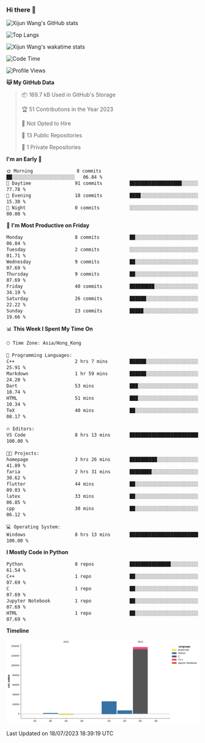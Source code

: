 ### Hi there 👋

![Xijun Wang's GitHub stats](https://github-readme-stats.vercel.app/api?username=kopper-xdu&show_icons=true&bg_color=00000000)

![Top Langs](https://github-readme-stats.vercel.app/api/top-langs/?username=kopper-xdu&size_weight=0.5&count_weight=0.5&exclude_repo=homepage,kopper-xdu.github.io&layout=compact)


![Xijun Wang's wakatime stats](https://github-readme-stats.vercel.app/api/wakatime?username=kopper)

<!--START_SECTION:waka-->
![Code Time](http://img.shields.io/badge/Code%20Time-10%20hrs%207%20mins-blue)

![Profile Views](http://img.shields.io/badge/Profile%20Views-116-blue)

**🐱 My GitHub Data** 

> 📦 169.7 kB Used in GitHub's Storage 
 > 
> 🏆 51 Contributions in the Year 2023
 > 
> 🚫 Not Opted to Hire
 > 
> 📜 13 Public Repositories 
 > 
> 🔑 1 Private Repositories 
 > 
**I'm an Early 🐤** 

```text
🌞 Morning                8 commits           ██░░░░░░░░░░░░░░░░░░░░░░░   06.84 % 
🌆 Daytime                91 commits          ███████████████████░░░░░░   77.78 % 
🌃 Evening                18 commits          ████░░░░░░░░░░░░░░░░░░░░░   15.38 % 
🌙 Night                  0 commits           ░░░░░░░░░░░░░░░░░░░░░░░░░   00.00 % 
```
📅 **I'm Most Productive on Friday** 

```text
Monday                   8 commits           ██░░░░░░░░░░░░░░░░░░░░░░░   06.84 % 
Tuesday                  2 commits           ░░░░░░░░░░░░░░░░░░░░░░░░░   01.71 % 
Wednesday                9 commits           ██░░░░░░░░░░░░░░░░░░░░░░░   07.69 % 
Thursday                 9 commits           ██░░░░░░░░░░░░░░░░░░░░░░░   07.69 % 
Friday                   40 commits          █████████░░░░░░░░░░░░░░░░   34.19 % 
Saturday                 26 commits          ██████░░░░░░░░░░░░░░░░░░░   22.22 % 
Sunday                   23 commits          █████░░░░░░░░░░░░░░░░░░░░   19.66 % 
```


📊 **This Week I Spent My Time On** 

```text
🕑︎ Time Zone: Asia/Hong_Kong

💬 Programming Languages: 
C++                      2 hrs 7 mins        ██████░░░░░░░░░░░░░░░░░░░   25.91 % 
Markdown                 1 hr 59 mins        ██████░░░░░░░░░░░░░░░░░░░   24.20 % 
Dart                     53 mins             ███░░░░░░░░░░░░░░░░░░░░░░   10.74 % 
HTML                     51 mins             ███░░░░░░░░░░░░░░░░░░░░░░   10.34 % 
TeX                      40 mins             ██░░░░░░░░░░░░░░░░░░░░░░░   08.17 % 

🔥 Editors: 
VS Code                  8 hrs 13 mins       █████████████████████████   100.00 % 

🐱‍💻 Projects: 
homepage                 3 hrs 26 mins       ██████████░░░░░░░░░░░░░░░   41.89 % 
faria                    2 hrs 31 mins       ████████░░░░░░░░░░░░░░░░░   30.62 % 
flutter                  44 mins             ██░░░░░░░░░░░░░░░░░░░░░░░   09.03 % 
latex                    33 mins             ██░░░░░░░░░░░░░░░░░░░░░░░   06.85 % 
cpp                      30 mins             ██░░░░░░░░░░░░░░░░░░░░░░░   06.12 % 

💻 Operating System: 
Windows                  8 hrs 13 mins       █████████████████████████   100.00 % 
```

**I Mostly Code in Python** 

```text
Python                   8 repos             ███████████████░░░░░░░░░░   61.54 % 
C++                      1 repo              ██░░░░░░░░░░░░░░░░░░░░░░░   07.69 % 
C                        1 repo              ██░░░░░░░░░░░░░░░░░░░░░░░   07.69 % 
Jupyter Notebook         1 repo              ██░░░░░░░░░░░░░░░░░░░░░░░   07.69 % 
HTML                     1 repo              ██░░░░░░░░░░░░░░░░░░░░░░░   07.69 % 
```



**Timeline**

![Lines of Code chart](https://raw.githubusercontent.com/kopper-xdu/kopper-xdu/main/assets/bar_graph.png)


 Last Updated on 18/07/2023 18:39:19 UTC
<!--END_SECTION:waka-->

<!--
**kopper-xdu/kopper-xdu** is a ✨ _special_ ✨ repository because its `README.md` (this file) appears on your GitHub profile.

Here are some ideas to get you started:

- 🔭 I’m currently working on ...
- 🌱 I’m currently learning ...
- 👯 I’m looking to collaborate on ...
- 🤔 I’m looking for help with ...
- 💬 Ask me about ...
- 📫 How to reach me: ...
- 😄 Pronouns: ...
- ⚡ Fun fact: ...
-->
